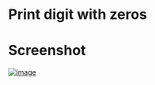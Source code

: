 # Print digit with zeros #

# Screenshot #
<a href="https://ibb.co/Njgs4g9"><img src="https://i.ibb.co/VS0tK0g/image.png" alt="image" border="0"></a>
